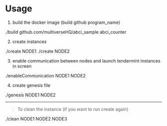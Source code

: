 # Usage

1. build the docker image (build github program_name)

./build  github.com/multiverseHQ/abci_sample abci_counter

2. create instances

./create NODE1
./create NODE2

3. enable communication between nodes and launch tendermint instances in screen

./enableCommunication NODE1 NODE2
 
4. create genesis file 

./genesis NODE1 NODE2

------

> To clean the instance  (if you want to run create again)

./clean NODE1 NODE2 NODE3
